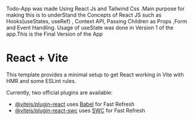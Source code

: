 Todo-App was made Using React Js and Tailwind Css .Main purpose for making this is to underStand the Concepts of React JS such as Hooks(useStates, useRef) , Context API, Passing Children as Props ,Form and Event Handling. Usage of useState was done in Version 1 of the app.This is the Final Version of the App




















# React + Vite

This template provides a minimal setup to get React working in Vite with HMR and some ESLint rules.

Currently, two official plugins are available:

- [@vitejs/plugin-react](https://github.com/vitejs/vite-plugin-react/blob/main/packages/plugin-react/README.md) uses [Babel](https://babeljs.io/) for Fast Refresh
- [@vitejs/plugin-react-swc](https://github.com/vitejs/vite-plugin-react-swc) uses [SWC](https://swc.rs/) for Fast Refresh
